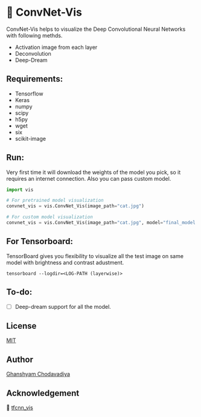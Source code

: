 # :milky_way: ConvNet-Vis

ConvNet-Vis helps to visualize the Deep Convolutional Neural Networks with following methds.

- Activation image from each layer
- Deconvolution
- Deep-Dream

## Requirements:
* Tensorflow
* Keras
* numpy
* scipy
* h5py
* wget
* six
* scikit-image

## Run:
Very first time it will download the weights of the model you pick, so it requires an internet connection. Also you can pass custom model.

```python
import vis

# For pretrained model visualization
convnet_vis = vis.ConvNet_Vis(image_path="cat.jpg")

# For custom model visualization
convnet_vis = vis.ConvNet_Vis(image_path="cat.jpg", model="final_model.hdf5")
```

## For Tensorboard:

TensorBoard gives you flexibility to visualize all the test image on same model with brightness and contrast adustment.

```
tensorboard --logdir=<LOG-PATH (layerwise)>
```

## To-do:

- [ ] Deep-dream support for all the model.

## License
[MIT](https://choosealicense.com/licenses/mit/)

## Author

[Ghanshyam Chodavadiya](https://github.com/CG1507)

## Acknowledgement

:green_heart: [tfcnn_vis](https://github.com/InFoCusp/tf_cnnvis)
